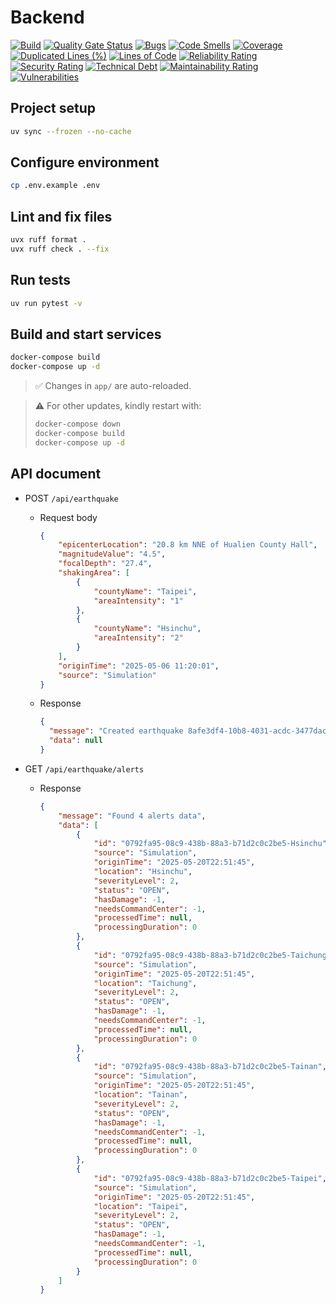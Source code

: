 # Backend

[![Build](https://github.com/TSMC-NTU-G4/backend/actions/workflows/build.yml/badge.svg?event=push)](https://github.com/TSMC-NTU-G4/backend/actions/workflows/build.yml)
[![Quality Gate Status](https://sonarcloud.io/api/project_badges/measure?project=TSMC-NTU-G4_backend&metric=alert_status)](https://sonarcloud.io/summary/new_code?id=TSMC-NTU-G4_backend)
[![Bugs](https://sonarcloud.io/api/project_badges/measure?project=TSMC-NTU-G4_backend&metric=bugs)](https://sonarcloud.io/summary/new_code?id=TSMC-NTU-G4_backend)
[![Code Smells](https://sonarcloud.io/api/project_badges/measure?project=TSMC-NTU-G4_backend&metric=code_smells)](https://sonarcloud.io/summary/new_code?id=TSMC-NTU-G4_backend)
[![Coverage](https://sonarcloud.io/api/project_badges/measure?project=TSMC-NTU-G4_backend&metric=coverage)](https://sonarcloud.io/summary/new_code?id=TSMC-NTU-G4_backend)
[![Duplicated Lines (%)](https://sonarcloud.io/api/project_badges/measure?project=TSMC-NTU-G4_backend&metric=duplicated_lines_density)](https://sonarcloud.io/summary/new_code?id=TSMC-NTU-G4_backend)
[![Lines of Code](https://sonarcloud.io/api/project_badges/measure?project=TSMC-NTU-G4_backend&metric=ncloc)](https://sonarcloud.io/summary/new_code?id=TSMC-NTU-G4_backend)
[![Reliability Rating](https://sonarcloud.io/api/project_badges/measure?project=TSMC-NTU-G4_backend&metric=reliability_rating)](https://sonarcloud.io/summary/new_code?id=TSMC-NTU-G4_backend)
[![Security Rating](https://sonarcloud.io/api/project_badges/measure?project=TSMC-NTU-G4_backend&metric=security_rating)](https://sonarcloud.io/summary/new_code?id=TSMC-NTU-G4_backend)
[![Technical Debt](https://sonarcloud.io/api/project_badges/measure?project=TSMC-NTU-G4_backend&metric=sqale_index)](https://sonarcloud.io/summary/new_code?id=TSMC-NTU-G4_backend)
[![Maintainability Rating](https://sonarcloud.io/api/project_badges/measure?project=TSMC-NTU-G4_backend&metric=sqale_rating)](https://sonarcloud.io/summary/new_code?id=TSMC-NTU-G4_backend)
[![Vulnerabilities](https://sonarcloud.io/api/project_badges/measure?project=TSMC-NTU-G4_backend&metric=vulnerabilities)](https://sonarcloud.io/summary/new_code?id=TSMC-NTU-G4_backend)

## Project setup
```bash
uv sync --frozen --no-cache
```

## Configure environment
```bash
cp .env.example .env  
```

## Lint and fix files
```bash
uvx ruff format .  
uvx ruff check . --fix   
```

## Run tests
```bash
uv run pytest -v
```

## Build and start services
```bash
docker-compose build
docker-compose up -d
```
> ✅ Changes in `app/` are auto-reloaded.

> ⚠️ For other updates, kindly restart with: 
> ```bash
> docker-compose down
> docker-compose build  
> docker-compose up -d
> ```


## API document
- POST `/api/earthquake`
  - Request body
    ```json
    {
        "epicenterLocation": "20.8 km NNE of Hualien County Hall",
        "magnitudeValue": "4.5",
        "focalDepth": "27.4",
        "shakingArea": [
            {
                "countyName": "Taipei",
                "areaIntensity": "1"
            },
            {
                "countyName": "Hsinchu",
                "areaIntensity": "2"
            }
        ],
        "originTime": "2025-05-06 11:20:01",
        "source": "Simulation"
    }
    ```
  - Response
    ```json
    {
      "message": "Created earthquake 8afe3df4-10b8-4031-acdc-3477dac40e98 successfully",
      "data": null
    }
    ```

- GET `/api/earthquake/alerts`
    - Response
        ```json
        {
            "message": "Found 4 alerts data",
            "data": [
                {
                    "id": "0792fa95-08c9-438b-88a3-b71d2c0c2be5-Hsinchu",
                    "source": "Simulation",
                    "originTime": "2025-05-20T22:51:45",
                    "location": "Hsinchu",
                    "severityLevel": 2,
                    "status": "OPEN",
                    "hasDamage": -1,
                    "needsCommandCenter": -1,
                    "processedTime": null,
                    "processingDuration": 0
                },
                {
                    "id": "0792fa95-08c9-438b-88a3-b71d2c0c2be5-Taichung",
                    "source": "Simulation",
                    "originTime": "2025-05-20T22:51:45",
                    "location": "Taichung",
                    "severityLevel": 2,
                    "status": "OPEN",
                    "hasDamage": -1,
                    "needsCommandCenter": -1,
                    "processedTime": null,
                    "processingDuration": 0
                },
                {
                    "id": "0792fa95-08c9-438b-88a3-b71d2c0c2be5-Tainan",
                    "source": "Simulation",
                    "originTime": "2025-05-20T22:51:45",
                    "location": "Tainan",
                    "severityLevel": 2,
                    "status": "OPEN",
                    "hasDamage": -1,
                    "needsCommandCenter": -1,
                    "processedTime": null,
                    "processingDuration": 0
                },
                {
                    "id": "0792fa95-08c9-438b-88a3-b71d2c0c2be5-Taipei",
                    "source": "Simulation",
                    "originTime": "2025-05-20T22:51:45",
                    "location": "Taipei",
                    "severityLevel": 2,
                    "status": "OPEN",
                    "hasDamage": -1,
                    "needsCommandCenter": -1,
                    "processedTime": null,
                    "processingDuration": 0
                }
            ]
        }
        ```